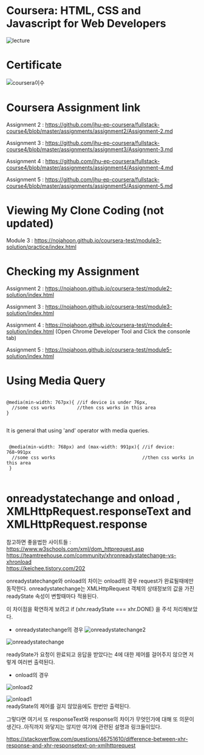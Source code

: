 # Coursera: HTML, CSS and Javascript for Web Developers
 ![lecture](https://user-images.githubusercontent.com/59651691/107854060-c79e0280-6e5c-11eb-9112-038e97662cc9.JPG)

# Certificate
![coursera이수](https://user-images.githubusercontent.com/59651691/107854003-6d9d3d00-6e5c-11eb-97ff-d5d48b2e6966.JPG)

# Coursera Assignment link 

Assignment 2 : https://github.com/jhu-ep-coursera/fullstack-course4/blob/master/assignments/assignment2/Assignment-2.md

Assignment 3 : https://github.com/jhu-ep-coursera/fullstack-course4/blob/master/assignments/assignment3/Assignment-3.md

Assignment 4 : https://github.com/jhu-ep-coursera/fullstack-course4/blob/master/assignments/assignment4/Assignment-4.md

Assignment 5 : https://github.com/jhu-ep-coursera/fullstack-course4/blob/master/assignments/assignment5/Assignment-5.md

# Viewing My Clone Coding (not updated)

Module 3 : https://nojahoon.github.io/coursera-test/module3-solution/practice/index.html


# Checking my Assignment
Assignment 2 : https://nojahoon.github.io/coursera-test/module2-solution/index.html

Assignment 3 : https://nojahoon.github.io/coursera-test/module3-solution/index.html

Assignment 4 : https://nojahoon.github.io/coursera-test/module4-solution/index.html (Open Chrome Developer Tool and Click the consonle tab)

Assignment 5 : https://nojahoon.github.io/coursera-test/module5-solution/index.html

# Using Media Query

<pre>
<code>
@media(min-width: 767px){ //if device is under 76px, 
  //some css works        //then css works in this area
}
</code>
</pre>

It is general that using 'and' operator with media queries.

<pre>
<code>
 @media(min-width: 768px) and (max-width: 991px){ //if device: 768~991px
  //some css works                                //then css works in this area
 }
</code>
</pre>
  
# onreadystatechange and onload , XMLHttpRequest.responseText and XMLHttpRequest.response

참고하면 좋을법한 사이트들 :   
https://www.w3schools.com/xml/dom_httprequest.asp  
https://teamtreehouse.com/community/xhronreadystatechange-vs-xhronload  
https://keichee.tistory.com/202  

onreadystatechange와 onload의 차이는 onload의 경우 request가 완료될때에만 동작한다.
onreadystatechange는 XMLHttpRequest 객체의 상태정보의 값을 가진 readyState 속성이 변할때마다 적용된다.

이 차이점을 확연하게 보려고 if (xhr.readyState === xhr.DONE) 을 주석 처리해보았다.
- onreadystatechange의 경우
![onreadystatechange2](https://user-images.githubusercontent.com/59651691/107598974-80e4b880-6c62-11eb-8c9b-97617bcc0044.JPG)


![onreadystatechange](https://user-images.githubusercontent.com/59651691/107599005-98bc3c80-6c62-11eb-91f9-ae6a75cc3287.JPG)

readyState가 요청이 완료되고 응답을 받았다는 4에 대한 제어를 걸어주지 않으면 저렇게 여러번 출력된다.

- onload의 경우


![onload2](https://user-images.githubusercontent.com/59651691/107599105-cf925280-6c62-11eb-9355-2efdecf54d1a.JPG)


![onload1](https://user-images.githubusercontent.com/59651691/107599125-dd47d800-6c62-11eb-8b26-d45b46b60641.JPG)  
  readyState의 제어를 걸지 않았음에도 한번만 출력된다.

그렇다면 여기서 또 responseText와 response의 차이가 무엇인가에 대해 또 의문이 생긴다..아직까지 와닿지는 않지만 여기에 관련된 설명과 링크들이있다.

https://stackoverflow.com/questions/46751610/difference-between-xhr-response-and-xhr-responsetext-on-xmlhttprequest





